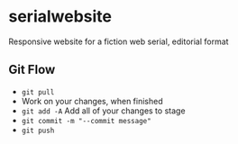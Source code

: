 # serialwebsite
Responsive website for a fiction web serial, editorial format


## Git Flow

- ```git pull```
- Work on your changes, when finished
- ```git add -A``` Add all of your changes to stage
- ```git commit -m "--commit message"```
- ```git push```
